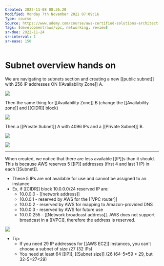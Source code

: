 ```yaml
---
Created: 2022-11-08 08:36:20
Modified: Monday 7th November 2022 07:09:16
Type: course
Source: https://www.udemy.com/course/aws-certified-solutions-architect-associate-saa-c01/?xref=E0Aed11STH4LPUQvCz0GJFABTmM=
Tags: [development/aws/vpc, networking, review]
sr-due: 2022-11-24
sr-interval: 1
sr-ease: 150
---
```


# Subnet overview hands on

We are navigating to subnets section and creating a new [[public subnet]] with 256 IP addresses ON [[Availability Zone]] A.

![](2020-01-01-16-08-35.png)

Then the same thing for [[Availability Zone]] B (change the [[Availability zone]] and [[CIDR]] block)

![](2020-01-01-16-10-06.png)

Then a [[Private Subnet]] A with 4096 IPs and a [[Private Subnet]] B.

![](2020-01-01-16-11-40.png)

![](2020-01-01-16-13-03.png)

---

When created, we notice that there are less available [[IP]]s than it should. This is because AWS reserves 5 [[IP]] addresses (first 4 and last 1 IP) in each [[Subnet]].
- These 5 IPs are not available for use and cannot be assigned to an instance
- Ex, if [[CIDR]] block 10.0.0.0/24 reserved IP are:
    - 10.0.0.0 - [[network address]]
    - 10.0.0.1 - reserved by AWS for the [[VPC router]]
    - 10.0.0.2 - reserved by AWS for mapping to Amazon-provided DNS
    - 10.0.0.3 - reserved by AWS for future use
    - 10.0.0.255 - [[Network broadcast address]]. AWS does not support broadcast in a [[VPC]], therefore the address is reserved. 

![](2020-01-01-16-14-35.png)

- Tip:
    - If you need 29 IP addresses for [[AWS EC2]] instances, you can't choose a subnet of size /27 (32 IPs)
    - You need at least 64 [[IP]], [[Subnet size]] /26 (64-5=59 > 29, but 32-5=27<29)